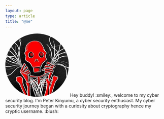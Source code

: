 ```yaml
---
layout: page
type: article
title: "@me" 
---
```

<img src="assets/images/profile.jpg" width="200px" height="200px" style="border-radius: 50%">   
Hey buddy! :smiley:, welcome to my cyber security blog. I'm Peter Kinyumu, a cyber security enthusiast. My cyber security journey began with a curiosity about cryptography hence my cryptic username. :blush:
